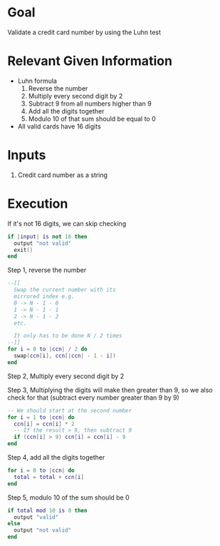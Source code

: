 # Goal
Validate a credit card number by using the Luhn test

# Relevant Given Information
- Luhn formula
  1. Reverse the number
  1. Multiply every second digit by 2
  1. Subtract 9 from all numbers higher than 9
  1. Add all the digits together
  1. Modulo 10 of that sum should be equal to 0
- All valid cards have 16 digits

# Inputs
1. Credit card number as a string

# Execution
If it's not 16 digits, we can skip checking

```lua
if |input| is not 16 then
  output "not valid"
  exit()
end
```

Step 1, reverse the number

```lua
--[[
  Swap the current number with its
  mirrored index e.g.
  0 -> N - 1 - 0
  1 -> N - 1 - 1
  2 -> N - 1 - 2
  etc.

  It only has to be done N / 2 times
--]]
for i = 0 to |ccn| / 2 do
  swap(ccn[i], ccn[|ccn| - 1 - i])
end
```

Step 2, Multiply every second digit by 2

Step 3, Multiplying the digits will make then greater than 9, so we also check for that (subtract every number greater than 9 by 9)
```lua
-- We should start at the second number
for i = 1 to |ccn| do
  ccn[i] = ccn[i] * 2
  -- If the result > 9, then subtract 9
  if (ccn[i] > 9) ccn[i] = ccn[i] - 9
end
```

Step 4, add all the digits together

```lua
for i = 0 to |ccn| do
  total = total + ccn[i]
end
```

Step 5, modulo 10 of the sum should be 0

```lua
if total mod 10 is 0 then
  output "valid"
else
  output "not valid"
end
```

